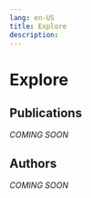 ```yaml
---
lang: en-US
title: Explore
description:
---
```


# Explore

## Publications

*COMING SOON*

## Authors

*COMING SOON*